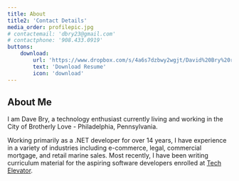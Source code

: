 ```yaml
---
title: About
title2: 'Contact Details'
media_order: profilepic.jpg
# contactemail: 'dbry23@gmail.com'
# contactphone: '908.433.0919'
buttons:
    download:
        url: 'https://www.dropbox.com/s/4a6s7dzbwy2wgjt/David%20Bry%20resume.pdf?dl=0'
        text: 'Download Resume'
        icon: 'download'
---
```


## About Me

I am Dave Bry, a technology enthusiast currently living and working in the City of Brotherly Love - Philadelphia, Pennsylvania.

Working primarily as a .NET developer for over 14 years, I have experience in a variety of industries including e-commerce, legal, commercial mortgage, and retail marine sales. Most recently, I have been writing curriculum material for the aspiring software developers enrolled at [Tech Elevator](https://www.techelevator.com).